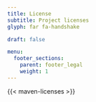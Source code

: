 ```yaml
---
title: License
subtitle: Project licenses
glyph: far fa-handshake

draft: false

menu:
  footer_sections:
    parent: footer_legal
    weight: 1
---
```


{{< maven-licenses >}}